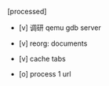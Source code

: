 [processed]

* [v] 调研 qemu gdb server

* [v] reorg: documents

* [v] cache tabs

* [o] process 1 url

